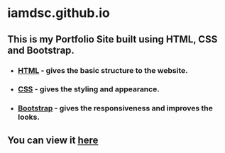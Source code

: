 # iamdsc.github.io
## This is my **Portfolio Site** built using **HTML**, **CSS** and **Bootstrap**.
- ### [HTML](https://developer.mozilla.org/en-US/docs/Learn/HTML) - gives the basic structure to the website. 
- ### [CSS](https://developer.mozilla.org/en-US/docs/Learn/CSS) - gives the styling and appearance.
- ### [Bootstrap](https://getbootstrap.com) - gives the responsiveness and improves the looks.
## You can view it [here](http://iamdsc.github.io) 

